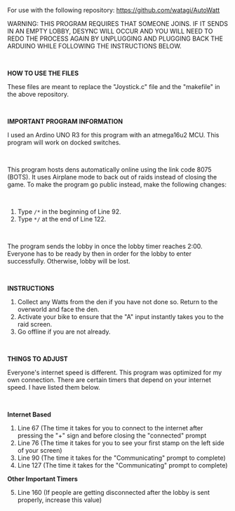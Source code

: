 For use with the following repository: https://github.com/watagi/AutoWatt

WARNING: THIS PROGRAM REQUIRES THAT SOMEONE JOINS. IF IT SENDS IN AN EMPTY LOBBY, DESYNC WILL OCCUR AND YOU WILL NEED TO REDO THE PROCESS AGAIN BY UNPLUGGING AND PLUGGING BACK THE ARDUINO WHILE FOLLOWING THE INSTRUCTIONS BELOW.

&nbsp;

**HOW TO USE THE FILES**

These files are meant to replace the "Joystick.c" file and the "makefile" in the above repository. 

&nbsp;

**IMPORTANT PROGRAM INFORMATION**

I used an Ardino UNO R3 for this program with an atmega16u2 MCU. This program will work on docked switches.

&nbsp;

This program hosts dens automatically online using the link code 8075 (BOTS). It uses Airplane mode to back out of raids 
instead of closing the game. To make the program go public instead, make the following changes:

&nbsp;

1. Type `/*` in the beginning of Line 92.
2. Type `*/` at the end of Line 122.

&nbsp;

The program sends the lobby in once the lobby timer reaches 2:00. Everyone has to be ready by then in order for the lobby
to enter successfully. Otherwise, lobby will be lost. 

&nbsp;

**INSTRUCTIONS**
1. Collect any Watts from the den if you have not done so. Return to the overworld and face the den.
2. Activate your bike to ensure that the "A" input instantly takes you to the raid screen.
3. Go offline if you are not already.

&nbsp;

**THINGS TO ADJUST**

Everyone's internet speed is different. This program was optimized for my own connection. There are certain timers that 
depend on your internet speed. I have listed them below.

&nbsp;

__Internet Based__

1. Line 67 (The time it takes for you to connect to the internet after pressing the "+" sign and before closing the "connected" prompt
2. Line 76 (The time it takes for you to see your first stamp on the left side of your screen)
3. Line 90 (The time it takes for the "Communicating" prompt to complete)
4. Line 127 (The time it takes for the "Communicating" prompt to complete)

__Other Important Timers__

5. Line 160 (If people are getting disconnected after the lobby is sent properly, increase this value)









